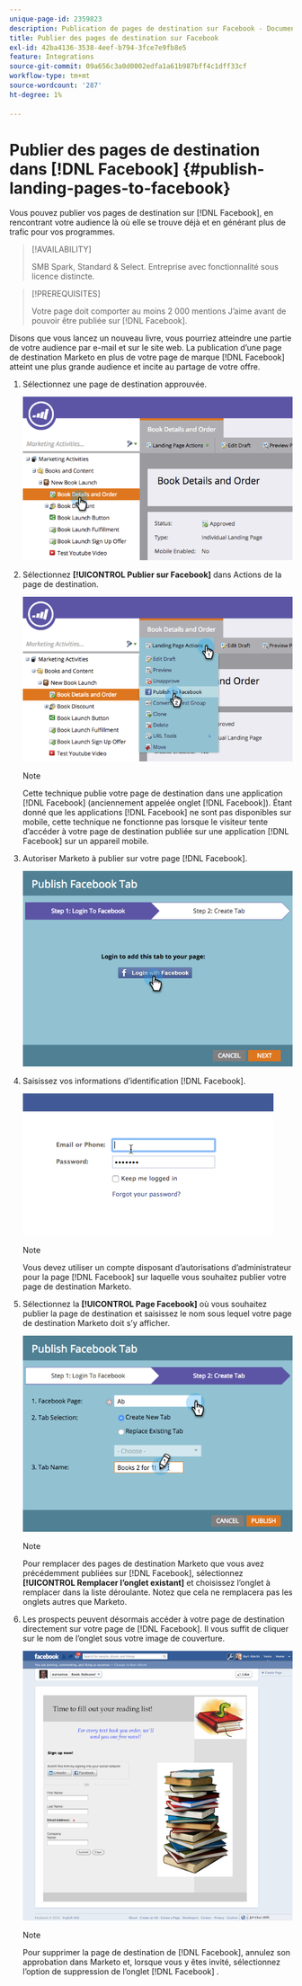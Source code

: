 ```yaml
---
unique-page-id: 2359823
description: Publication de pages de destination sur Facebook - Documents Marketo - Documentation du produit
title: Publier des pages de destination sur Facebook
exl-id: 42ba4136-3538-4eef-b794-3fce7e9fb8e5
feature: Integrations
source-git-commit: 09a656c3a0d0002edfa1a61b987bff4c1dff33cf
workflow-type: tm+mt
source-wordcount: '287'
ht-degree: 1%

---
```


# Publier des pages de destination dans [!DNL Facebook] {#publish-landing-pages-to-facebook}

Vous pouvez publier vos pages de destination sur [!DNL Facebook], en rencontrant votre audience là où elle se trouve déjà et en générant plus de trafic pour vos programmes.

>[!AVAILABILITY]
>
>SMB Spark, Standard &amp; Select. Entreprise avec fonctionnalité sous licence distincte.

>[!PREREQUISITES]
>
>Votre page doit comporter au moins 2 000 mentions J’aime avant de pouvoir être publiée sur [!DNL Facebook].

Disons que vous lancez un nouveau livre, vous pourriez atteindre une partie de votre audience par e-mail et sur le site web. La publication d’une page de destination Marketo en plus de votre page de marque [!DNL Facebook] atteint une plus grande audience et incite au partage de votre offre.

1. Sélectionnez une page de destination approuvée.

   ![](assets/image2015-4-22-16-3a53-3a46.png)

1. Sélectionnez **[!UICONTROL Publier sur Facebook]** dans Actions de la page de destination.

   ![](assets/image2015-4-22-16-3a54-3a55.png)

   >[!NOTE]
   >
   >Cette technique publie votre page de destination dans une application [!DNL Facebook] (anciennement appelée onglet [!DNL Facebook]). Étant donné que les applications [!DNL Facebook] ne sont pas disponibles sur mobile, cette technique ne fonctionne pas lorsque le visiteur tente d’accéder à votre page de destination publiée sur une application [!DNL Facebook] sur un appareil mobile.

1. Autoriser Marketo à publier sur votre page [!DNL Facebook].

   ![](assets/image2015-4-22-18-3a27-3a14.png)

1. Saisissez vos informations d’identification [!DNL Facebook].

   ![](assets/image2015-4-22-18-3a29-3a57.png)

   >[!NOTE]
   >
   >Vous devez utiliser un compte disposant d’autorisations d’administrateur pour la page [!DNL Facebook] sur laquelle vous souhaitez publier votre page de destination Marketo.

1. Sélectionnez la **[!UICONTROL Page Facebook]** où vous souhaitez publier la page de destination et saisissez le nom sous lequel votre page de destination Marketo doit s’y afficher.

   ![](assets/image2015-4-22-18-3a31-3a39.png)

   >[!NOTE]
   >
   >Pour remplacer des pages de destination Marketo que vous avez précédemment publiées sur [!DNL Facebook], sélectionnez **[!UICONTROL Remplacer l’onglet existant]** et choisissez l’onglet à remplacer dans la liste déroulante. Notez que cela ne remplacera pas les onglets autres que Marketo.

1. Les prospects peuvent désormais accéder à votre page de destination directement sur votre page de [!DNL Facebook]. Il vous suffit de cliquer sur le nom de l’onglet sous votre image de couverture.

   ![](assets/image2015-4-22-18-3a42-3a15.png)

   >[!NOTE]
   >
   >Pour supprimer la page de destination de [!DNL Facebook], annulez son approbation dans Marketo et, lorsque vous y êtes invité, sélectionnez l’option de suppression de l’onglet [!DNL Facebook] .
